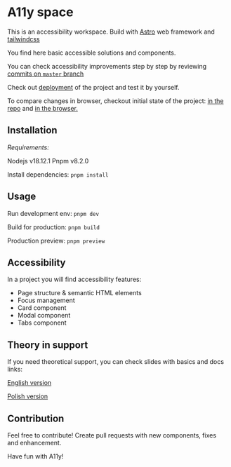 # A11y space

This is an accessibility workspace.
Build with [Astro](https://astro.build/) web framework and [tailwindcss](https://tailwindcss.com/)

You find here basic accessible solutions and components.

You can check accessibility improvements step by step by reviewing [commits on `master` branch](https://github.com/SnowdogApps/a11y-space/commits/master)

Check out <a href="https://a11y-space.vercel.app/" target="_blank">deployment</a> of the project and test it by yourself.

To compare changes in browser, checkout initial state of the project: <a href="https://github.com/SnowdogApps/a11y-space/tree/init-state" target="_blank">in the repo</a> and <a href="https://a11y-space-git-init-state-snowdog1.vercel.app/" target="_blank">in the browser.</a>

## Installation

*Requirements:*

Nodejs v18.12.1
Pnpm v8.2.0

Install dependencies: `pnpm install`

## Usage

Run development env: `pnpm dev`

Build for production: `pnpm build`

Production preview: `pnpm preview`

## Accessibility

In a project you will find accessibility features:

* Page structure & semantic HTML elements
* Focus management
* Card component
* Modal component
* Tabs component

## Theory in support

If you need theoretical support, you can check slides with basics and docs links:

[English version](https://a11y-workshops-pres-en.vercel.app/)

[Polish version](https://a11y-workshops-pres-pl.vercel.app/)

## Contribution

Feel free to contribute! Create pull requests with new components, fixes and enhancement.

Have fun with A11y!
